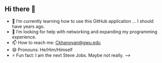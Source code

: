 ## Hi there 👋

- 🌱 I’m currently learning how to use this GitHub application ... I should have years ago. 
- 🤔 I’m looking for help with networking and expanding my programming experience. 
- 📫 How to reach me: Ckhanoyan@gwu.edu
- 😄 Pronouns: He/Him/Himself
- ⚡ Fun fact: I am the next Steve Jobs. Maybe not really.
-->

